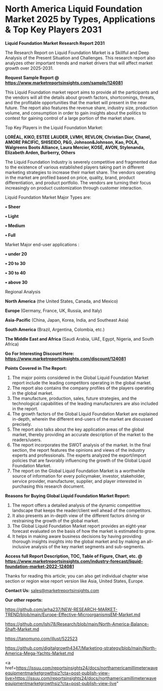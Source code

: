# North America Liquid Foundation Market 2025 by Types, Applications & Top Key Players 2031

<strong>Liquid Foundation Market Research Report 2031</strong>

The Research Report on Liquid Foundation Market is a Skillful and Deep Analysis of the Present Situation and Challenges. This research report also analyzes other important trends and market drivers that will affect market growth over 2025-2031.

<strong>Request Sample Report @ <a href=https://www.marketreportsinsights.com/sample/124081>https://www.marketreportsinsights.com/sample/124081</a></strong>

This Liquid Foundation market report aims to provide all the participants and the vendors will all the details about growth factors, shortcomings, threats, and the profitable opportunities that the market will present in the near future. The report also features the revenue share, industry size, production volume, and consumption in order to gain insights about the politics to contest for gaining control of a large portion of the market share.

Top Key Players in the Liquid Foundation Market:

<strong>LORÉAL, KIKO, ESTEE LAUDER, LVMH, REVLON, Christian Dior, Chanel, AMORE PACIFIC, SHISEIDO, P&G, Johnson&Johnson, Kao, POLA, Walgreens Boots Alliance, Laura Mercier, KOSÉ, AVON, Stylenanda, Elizabeth Arden, Burberry, Others</strong>

The Liquid Foundation Industry is severely competitive and fragmented due to the existence of various established players taking part in different marketing strategies to increase their market share. The vendors operating in the market are profiled based on price, quality, brand, product differentiation, and product portfolio. The vendors are turning their focus increasingly on product customization through customer interaction.

Liquid Foundation Market Major Types are:

<strong>• Sheer

• Light

• Medium 

• Full</strong>

Market Major end-user applications :

<strong>• under 20

• 20 to 30

• 30 to 40

• above 30</strong>

Regional Analysis

</u><strong><b>North America</b></strong> (the United States, Canada, and Mexico)

<strong><b>Europe </b></strong>(Germany, France, UK, Russia, and Italy)

<strong><b>Asia-Pacific</b></strong> (China, Japan, Korea, India, and Southeast Asia)

<strong><b>South America</b></strong> (Brazil, Argentina, Colombia, etc.)

<strong><b>The Middle East and Africa</b></strong> (Saudi Arabia, UAE, Egypt, Nigeria, and South Africa)

<strong>Go For Interesting Discount Here: <a href=https://www.marketreportsinsights.com/discount/124081>https://www.marketreportsinsights.com/discount/124081</a></strong>

<strong>Points Covered in The Report:</strong>
<ol>
  <li>The major points considered in the Global Liquid Foundation Market report include the leading competitors operating in the global market.</li>
  <li>The report also contains the company profiles of the players operating in the global market.</li>
  <li>The manufacture, production, sales, future strategies, and the technological capabilities of the leading manufacturers are also included in the report.</li>
  <li>The growth factors of the Global Liquid Foundation Market are explained in-depth, wherein the different end-users of the market are discussed precisely.</li>
  <li>The report also talks about the key application areas of the global market, thereby providing an accurate description of the market to the readers/users.</li>
  <li>The report incorporates the SWOT analysis of the market. In the final section, the report features the opinions and views of the industry experts and professionals. The experts analyzed the export/import policies that are favorably influencing the growth of the Global Liquid Foundation Market.</li>
  <li>The report on the Global Liquid Foundation Market is a worthwhile source of information for every policymaker, investor, stakeholder, service provider, manufacturer, supplier, and player interested in purchasing this research document.</li>
</ol>
<strong>Reasons for Buying Global Liquid Foundation Market Report:</strong>

<ol>
  <li>The report offers a detailed analysis of the dynamic competitive landscape that keeps the reader/client well ahead of the competitors.</li>
  <li>It also presents an in-depth view of the different factors driving or restraining the growth of the global market.</li>
  <li>The Global Liquid Foundation Market report provides an eight-year forecast evaluated on the basis of how the market is estimated to grow.</li>
  <li>It helps in making aware business decisions by having providing thorough insights insights into the global market and by making an all-inclusive analysis of the key market segments and sub-segments.</li>
</ol>
<strong>Access full Report Description, TOC, Table of Figure, Chart, etc. @ <a href=https://www.marketreportsinsights.com/industry-forecast/liquid-foundation-market-2022-124081>https://www.marketreportsinsights.com/industry-forecast/liquid-foundation-market-2022-124081</a></strong>


Thanks for reading this article; you can also get individual chapter wise section or region wise report version like Asia, United States, Europe.

<strong>Contact Us:</strong>
sales@marketreportsinsights.com

<strong>Our other reports:</strong>

<a href=https://github.com/arha237/NEW-RESEARCH-MARKET-TREND/blob/main/Europe-Effective-MicroorganismsEM-Market.md>https://github.com/arha237/NEW-RESEARCH-MARKET-TREND/blob/main/Europe-Effective-MicroorganismsEM-Market.md</a>

<a href=https://github.com/Ishi78/Research/blob/main/North-America-Balance-Shaft-Market.md>https://github.com/Ishi78/Research/blob/main/North-America-Balance-Shaft-Market.md</a>

<a href=https://tanomuno.com/illust/522523>https://tanomuno.com/illust/522523</a>

<a href=https://github.com/digitalgrowth4347/Marketing-strategy/blob/main/North-America-Mega-Yachts-Market.md>https://github.com/digitalgrowth4347/Marketing-strategy/blob/main/North-America-Mega-Yachts-Market.md</a>

<a href=https://issuu.com/reportsinsights24/docs/northamericamillimeterwaveequipmentmarketgrowthsiz?cta=post-publish-view-live>https://issuu.com/reportsinsights24/docs/northamericamillimeterwaveequipmentmarketgrowthsiz?cta=post-publish-view-live</a>"
